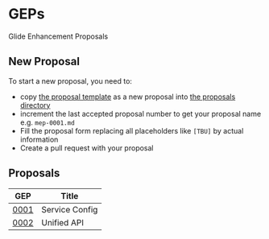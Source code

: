 # GEPs

Glide Enhancement Proposals

## New Proposal

To start a new proposal, you need to:

- copy [the proposal template](./template.md) as a new proposal into [the proposals directory](./proposals)
- increment the last accepted proposal number to get your proposal name e.g. `mep-0001.md`
- Fill the proposal form replacing all placeholders like `[TBU]` by actual information
- Create a pull request with your proposal

## Proposals

| GEP                             | Title          |
|---------------------------------|----------------|
| [0001](./proposals/0001-gep.md) | Service Config |
| [0002](./proposals/0002-gep.md) | Unified API |


